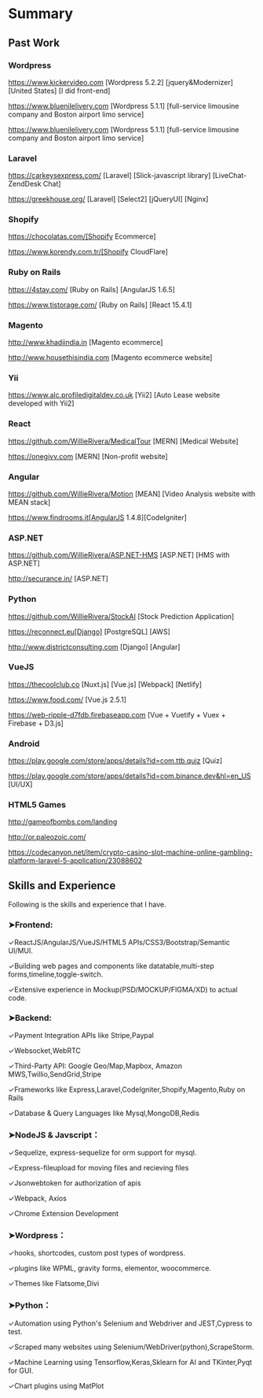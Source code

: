 # Summary

## Past Work

### Wordpress
https://www.kickervideo.com  [Wordpress 5.2.2] [jquery&Modernizer] [United States] [I did front-end] 

https://www.bluenilelivery.com [Wordpress 5.1.1] [full-service limousine company and Boston airport limo service]

https://www.bluenilelivery.com [Wordpress 5.1.1] [full-service limousine company and Boston airport limo service]


### Laravel
https://carkeysexpress.com/ [Laravel] [Slick-javascript library] [LiveChat-ZendDesk Chat]

https://greekhouse.org/ [Laravel] [Select2] [jQueryUI] [Nginx]

### Shopify
https://chocolatas.com/[Shopify Ecommerce] 

https://www.korendy.com.tr/[Shopify CloudFlare]

### Ruby on Rails
https://4stay.com/ [Ruby on Rails] [AngularJS 1.6.5] 

https://www.tistorage.com/ [Ruby on Rails] [React 15.4.1] 

### Magento
http://www.khadiindia.in [Magento ecommerce]

http://www.housethisindia.com [Magento ecommerce website]

### Yii
https://www.alc.profiledigitaldev.co.uk [Yii2] [Auto Lease website developed with Yii2]

### React
https://github.com/WillieRivera/MedicalTour [MERN] [Medical Website]

https://onegivv.com [MERN] [Non-profit website]

### Angular
https://github.com/WillieRivera/Motion [MEAN] [Video Analysis website with MEAN stack]

https://www.findrooms.it[AngularJS 1.4.8][CodeIgniter]

### ASP.NET
https://github.com/WillieRivera/ASP.NET-HMS [ASP.NET] [HMS with ASP.NET]

http://securance.in/ [ASP.NET]

### Python
https://github.com/WillieRivera/StockAI [Stock Prediction Application]

https://reconnect.eu[Django] [PostgreSQL]  [AWS]

http://www.districtconsulting.com [Django] [Angular]

### VueJS
https://thecoolclub.co [Nuxt.js] [Vue.js] [Webpack] [Netlify]

https://www.food.com/ [Vue.js 2.5.1] 

https://web-ripple-d7fdb.firebaseapp.com [Vue + Vuetify + Vuex + Firebase + D3.js]

### Android
https://play.google.com/store/apps/details?id=com.ttb.quiz [Quiz]

https://play.google.com/store/apps/details?id=com.binance.dev&hl=en_US [UI/UX]

### HTML5 Games
http://gameofbombs.com/landing

http://or.paleozoic.com/

https://codecanyon.net/item/crypto-casino-slot-machine-online-gambling-platform-laravel-5-application/23088602

## Skills and Experience

Following is the skills and experience that I have.

### ➤Frontend:
✓ReactJS/AngularJS/VueJS/HTML5 APIs/CSS3/Bootstrap/Semantic UI/MUI.

✓Building web pages and components like datatable,multi-step forms,timeline,toggle-switch.

✓Extensive experience in Mockup(PSD/MOCKUP/FIGMA/XD) to actual code.

### ➤Backend:
✓Payment Integration APIs like Stripe,Paypal

✓Websocket,WebRTC

✓Third-Party API: Google Geo/Map,Mapbox, Amazon MWS,Twillio,SendGrid,Stripe

✓Frameworks like Express,Laravel,CodeIgniter,Shopify,Magento,Ruby on Rails

✓Database & Query Languages like Mysql,MongoDB,Redis

### ➤NodeJS & Javscript：
✓Sequelize, express-sequelize for orm support for mysql.

✓Express-fileupload for moving files and recieving files

✓Jsonwebtoken for authorization of apis

✓Webpack, Axios

✓Chrome Extension Development

### ➤Wordpress：
✓hooks, shortcodes, custom post types of wordpress.

✓plugins like WPML, gravity forms, elementor, woocommerce.

✓Themes like Flatsome,Divi

### ➤Python：
✓Automation using Python's Selenium and Webdriver and JEST,Cypress to test.

✓Scraped many websites using Selenium/WebDriver(python),ScrapeStorm.

✓Machine Learning using Tensorflow,Keras,Sklearn for AI and TKinter,Pyqt for GUI.

✓Chart plugins using MatPlot


